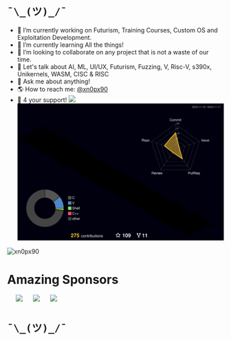# ```¯\_(ツ)_/¯``` 
- 🔭 I’m currently working on Futurism, Training Courses, Custom OS and Exploitation Development.
- 🌱 I’m currently learning All the things!
- 👯 I’m looking to collaborate on any project that is not a waste of our time.
- 🤔 Let's talk about AI, ML, UI/UX, Futurism, Fuzzing, V, Risc-V, s390x, Unikernels, WASM, CISC & RISC
- 💬 Ask me about anything!
- 🌎 How to reach me: [@xn0px90](https://x.com/xn0px90)
- 🙏 4 your support! [![](https://img.shields.io/static/v1?label=Sponsor&message=%E2%9D%A4&logo=GitHub&color=%23fe8e86)](https://github.com/sponsors/xn0px90)
![](./profile-3d-contrib/profile-night-rainbow.svg)

<p align="left"> <img src="https://komarev.com/ghpvc/?username=xn0px90&label=Profile%20views&color=0e75b6&style=flat" alt="xn0px90" /> </p> 

# Amazing Sponsors 
<a target="_blank" href="https://huly.io/"><img style="height:175px; margin-left: 20px;" src="https://avatars.githubusercontent.com/u/87086734?s=200&v=4"></a> <a target="_blank" href="https://unikraft.org/"><img style="height:175px; margin-left: 20px;" src="https://avatars.githubusercontent.com/u/44058005?s=200&v=4"></a> <a target="_blank" href="https://unikraft.cloud/"><img style="height:175px; margin-left: 20px;" src="https://avatars.githubusercontent.com/u/176347911?s=200&v=4"></a>
# ```¯\_(ツ)_/¯``` 
